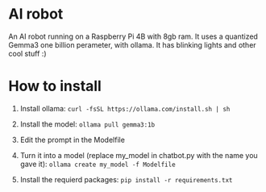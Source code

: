 # AI robot
An AI robot running on a Raspberry Pi 4B with 8gb ram. It uses a quantized Gemma3 one billion perameter, with ollama. It has blinking lights and other cool stuff :)

# How to install
1. Install ollama:
 ```curl -fsSL https://ollama.com/install.sh | sh ```
 
2. Install the model: ```ollama pull gemma3:1b```

3. Edit the prompt in the Modelfile

4. Turn it into a model (replace my_model in chatbot.py with the name you gave it): ```ollama create my_model -f Modelfile```

5. Install the requierd packages: ```pip install -r requirements.txt```

